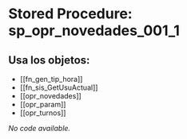 # Stored Procedure: sp_opr_novedades_001_1

## Usa los objetos:
- [[fn_gen_tip_hora]]
- [[fn_sis_GetUsuActual]]
- [[opr_novedades]]
- [[opr_param]]
- [[opr_turnos]]

*No code available.*

